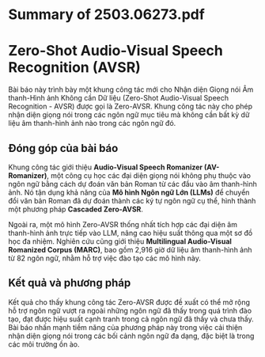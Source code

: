 # Summary of 2503.06273.pdf

# Zero-Shot Audio-Visual Speech Recognition (AVSR)

Bài báo này trình bày một khung công tác mới cho Nhận diện Giọng nói Âm thanh-Hình ảnh Không cần Dữ liệu (Zero-Shot Audio-Visual Speech Recognition - AVSR) được gọi là Zero-AVSR. Khung công tác này cho phép nhận diện giọng nói trong các ngôn ngữ mục tiêu mà không cần bất kỳ dữ liệu âm thanh-hình ảnh nào trong các ngôn ngữ đó.

## Đóng góp của bài báo

Khung công tác giới thiệu **Audio-Visual Speech Romanizer (AV-Romanizer)**, một công cụ học các đại diện giọng nói không phụ thuộc vào ngôn ngữ bằng cách dự đoán văn bản Roman từ các đầu vào âm thanh-hình ảnh. Nó tận dụng khả năng của **Mô hình Ngôn ngữ Lớn (LLMs)** để chuyển đổi văn bản Roman đã dự đoán thành các ký tự ngôn ngữ cụ thể, hình thành một phương pháp **Cascaded Zero-AVSR**.

Ngoài ra, một mô hình Zero-AVSR thống nhất tích hợp các đại diện âm thanh-hình ảnh trực tiếp vào LLM, nâng cao hiệu suất thông qua một sơ đồ học đa nhiệm. Nghiên cứu cũng giới thiệu **Multilingual Audio-Visual Romanized Corpus (MARC)**, bao gồm 2,916 giờ dữ liệu âm thanh-hình ảnh từ 82 ngôn ngữ, nhằm hỗ trợ việc đào tạo các mô hình này.

## Kết quả và phương pháp

Kết quả cho thấy khung công tác Zero-AVSR được đề xuất có thể mở rộng hỗ trợ ngôn ngữ vượt ra ngoài những ngôn ngữ đã thấy trong quá trình đào tạo, đạt được hiệu suất cạnh tranh trong cả ngôn ngữ đã thấy và chưa thấy. Bài báo nhấn mạnh tiềm năng của phương pháp này trong việc cải thiện nhận diện giọng nói trong các bối cảnh ngôn ngữ đa dạng, đặc biệt là trong các môi trường ồn ào.
